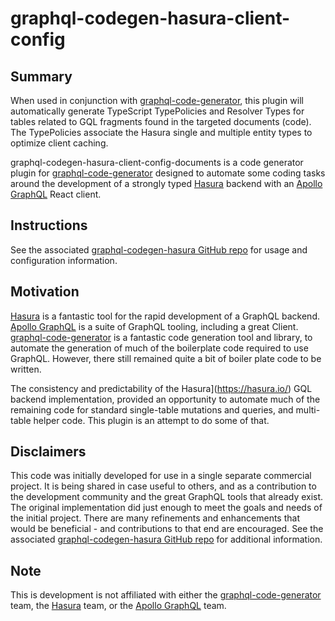 # graphql-codegen-hasura-client-config

## Summary

When used in conjunction with [graphql-code-generator](https://graphql-code-generator.com/), this plugin will automatically generate TypeScript TypePolicies and Resolver Types for tables related to GQL fragments found in the targeted documents (code). The TypePolicies associate the Hasura single and multiple entity types to optimize client caching.

graphql-codegen-hasura-client-config-documents is a code generator plugin for [graphql-code-generator](https://graphql-code-generator.com/) designed to automate some coding tasks around the development of a strongly typed [Hasura](https://hasura.io/) backend with an [Apollo GraphQL](https://www.apollographql.com/) React client.

## Instructions

See the associated [graphql-codegen-hasura GitHub repo](https://github.com/jamshally/graphql-codegen-hasura) for usage and configuration information.

## Motivation

[Hasura](https://hasura.io/) is a fantastic tool for the rapid development of a GraphQL backend. [Apollo GraphQL](https://www.apollographql.com/) is a suite of GraphQL tooling, including a great Client. [graphql-code-generator](https://graphql-code-generator.com/) is a fantastic code generation tool and library, to automate the generation of much of the boilerplate code required to use GraphQL. However, there still remained quite a bit of boiler plate code to be written.

The consistency and predictability of the Hasura](https://hasura.io/) GQL backend implementation, provided an opportunity to automate much of the remaining code for standard single-table mutations and queries, and multi-table helper code. This plugin is an attempt to do some of that.

## Disclaimers

This code was initially developed for use in a single separate commercial project. It is being shared in case useful to others, and as a contribution to the development community and the great GraphQL tools that already exist. The original implementation did just enough to meet the goals and needs of the initial project. There are many refinements and enhancements that would be beneficial - and contributions to that end are encouraged. See the associated [graphql-codegen-hasura GitHub repo](https://github.com/jamshally/graphql-codegen-hasura) for additional information.

## Note

This is development is not affiliated with either the [graphql-code-generator](https://graphql-code-generator.com/) team, the [Hasura](https://hasura.io/) team, or the [Apollo GraphQL](https://www.apollographql.com/) team.
